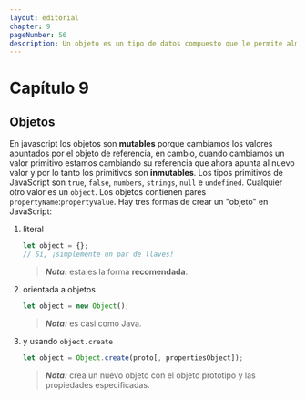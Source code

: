 ```yaml
---
layout: editorial
chapter: 9
pageNumber: 56
description: Un objeto es un tipo de datos compuesto que le permite almacenar y organizar múltiples valores (propiedades) como pares clave-valor. Es una estructura de datos fundamental en el lenguaje y se usa ampliamente para representar datos complejos y crear entidades estructuradas.
---
```


# Capítulo 9

## Objetos

En javascript los objetos son **mutables** porque cambiamos los valores apuntados por el objeto de referencia, en cambio, cuando cambiamos un valor primitivo estamos cambiando su referencia que ahora apunta al nuevo valor y por lo tanto los primitivos son **inmutables**. Los tipos primitivos de JavaScript son `true`, `false`, `numbers`, `strings`, `null` e `undefined`. Cualquier otro valor es un `object`. Los objetos contienen pares `propertyName`:`propertyValue`. Hay tres formas de crear un "objeto" en JavaScript:

1. literal

    ```javascript
    let object = {};
    // Sí, ¡simplemente un par de llaves!
    ```

    > _**Nota:**_ esta es la forma **recomendada**.
2. orientada a objetos

    ```javascript
    let object = new Object();
    ```

    > _**Nota:**_ es casi como Java.
3. y usando `object.create`

    ```javascript
    let object = Object.create(proto[, propertiesObject]);
    ```

    > _**Nota:**_ crea un nuevo objeto con el objeto prototipo y las propiedades especificadas.
